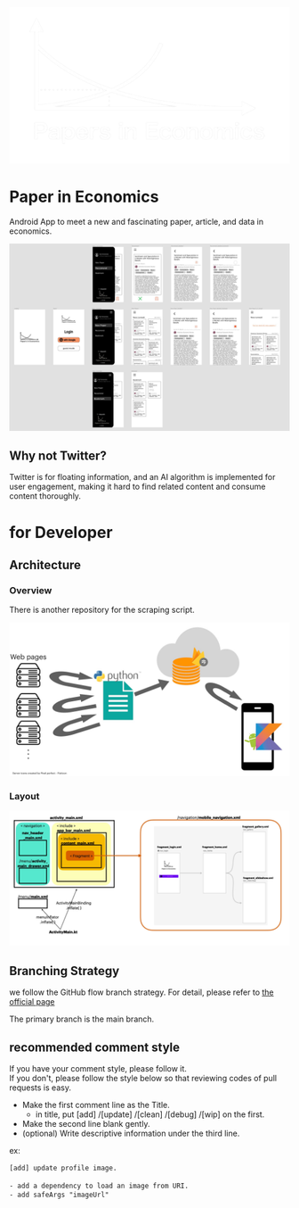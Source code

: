 
<p align="center">
  <img src="/images_for_doc/icon_white_wide.png">
</p>

# Paper in Economics
Android App to meet a new and fascinating paper, article, and data in economics.


![layout_image](/images_for_doc/layout_image.jpg)


## Why not Twitter?

Twitter is for floating information, and an AI algorithm is implemented for user engagement, making it hard to find related content and consume content thoroughly.




# for Developer

## Architecture

### Overview

There is another repository for the scraping script.

![architecture_overview](/images_for_doc/architecture_overview.jpg)

### Layout

![architecture_layout_file_diagram](/images_for_doc/architecture_layout_file_diagram.jpg)

## Branching Strategy
we follow the GitHub flow branch strategy.
For detail, please refer to [the official page](https://docs.github.com/en/get-started/quickstart/github-flow)

The primary branch is the main branch.

## recommended comment style

If you have your comment style, please follow it.  
If you don't, please follow the style below so that reviewing codes of pull requests is easy.
- Make the first comment line as the Title.
  - in title, put [add] /[update] /[clean] /[debug] /[wip] on the first.
- Make the second line blank gently.
- (optional) Write descriptive information under the third line.

ex:  
```
[add] update profile image.

- add a dependency to load an image from URI.
- add safeArgs "imageUrl"
```
